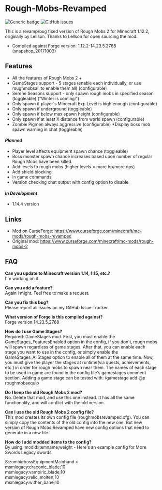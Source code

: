 # Rough-Mobs-Revamped
[![Generic badge](https://img.shields.io/badge/version-1.12.2-orange.svg)](https://shields.io/) 
[![GitHub issues](https://img.shields.io/github/issues/Naereen/StrapDown.js.svg)](https://GitHub.com/p1ut0nium-git/rough-mobs-revamped/issues/)

This is a revamp/bug fixed version of Rough Mobs 2 for Minecraft 1.12.2, originally by Lellson. Thanks to Lellson for open sourcing the mod.

* Compiled against Forge version: 1.12.2-14.23.5.2768 (snapshop_20171003)

## Features

* All the features of Rough Mobs 2 +
* GameStages support - 5 stages (enable each individually, or use roughmobsall to enable them all) (configurable)
* Serene Seasons support - only spawn rough mobs in specified season (toggleable) ("Winter is coming!")
* Only spawn if player's Minecraft Exp Level is high enough (configurable)
* Only spawn if underground (toggleable)
* Only spawn if below max spawn height (configurable)
* Only spawn if at least X distance from world spawn (configurable)
* Zombie Pigmen always aggressive (configurable)
*Display boss mob spawn warning in chat (toggleable)

#### _Planned_

* Player level affects equipment spawn chance (toggleable)
* Boss monster spawn chance increases based upon number of regular Rough Mobs have been killed.
* Add levels to rough mobs (higher levels = more hp/more dps)
* Add shield blocking
* In game commands
* Version checking chat output with config option to disable

#### _In Development_

* 1.14.4 version

## Links

* Mod on CurseForge: https://www.curseforge.com/minecraft/mc-mods/rough-mobs-revamped
* Original mod: https://www.curseforge.com/minecraft/mc-mods/rough-mobs-2

## FAQ

**Can you update to Minecraft version 1.14, 1.15, etc.?**  
I'm working on it.

**Can you add a feature?**  
Again I might. Feel free to make a request.  

**Can you fix this bug?**  
Please report all issues on my GitHub Issue Tracker.  

**What version of Forge is this compiled against?**   
Forge version 14.23.5.2768  

**How do I use Game Stages?**  
Required: GameStages mod. First, you must enable the GameStages_FeaturesEnabled option in the config, if you don't, rough mobs will spawn regardless of game stages. After that, you can enable each stage you want to use in the config, or simply enable the GameStages_AllStages option to enable all of them at the same time. Now, you must give the player the stages at runtime(via quests, achievements, etc.) in order for rough mobs to spawn near them. The names of each stage to be used in game are found in the config file's gamestages comment section. Adding a game stage can be tested with: /gamestage add @p roughmobsequip  

**Do I keep the old Rough Mobs 2 mod?**  
No. Delete that mod, and use this one instead. It has all the same functionality, and will conflict with the old version.  

**Can I use the old Rough Mobs 2 config file?**  
This mod creates its own config file (roughmobsrevamped.cfg). You can simply copy the contents of the old config into the new one. But new version of Rough Mobs Revamped have new config options that need to generate in a new file.  

**How do I add modded items to the config?**  
By using: modid:itemname;weight - Here's an example config for More Swords Legacy swords:  

S:zombiebossEquipmentMainhand <  
    msmlegacy:draconic_blade;10  
    msmlegacy:vampiric_blade;10  
    msmlegacy:relic_molten;10  
    msmlegacy:wither_bane;10  
>
